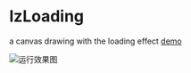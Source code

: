# lzLoading
a canvas drawing with the loading effect
[demo](http://www.lzuntalented.cn/loading)


![运行效果图](http://upload-images.jianshu.io/upload_images/1031450-2fa440fda272b447.gif?imageMogr2/auto-orient/strip)
